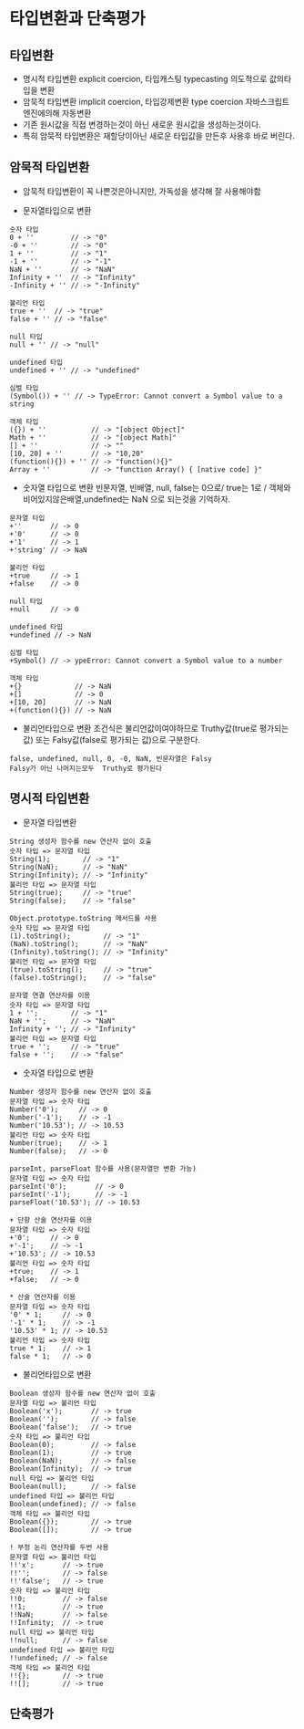 # 타입변환과 단축평가

## 타입변환
- 명시적 타입변환 explicit coercion, 타입캐스팅 typecasting
의도적으로 값의타입을 변환
- 암묵적 타입변환 implicit coercion, 타입강제변환 type coercion
자바스크립트 엔진에의해 자동변환
- 기존 원시값을 직접 변경하는것이 아닌 새로운 원시값을 생성하는것이다.
- 특히 암묵적 타입변환은 재할당이아닌 새로운 타입값을 만든후 사용후 바로 버린다.

## 암묵적 타입변환
- 암묵적 타입변환이 꼭 나쁜것은아니지만, 가독성을 생각해 잘 사용해야함

- 문자열타입으로 변환
```
숫자 타입
0 + ''         // -> "0"
-0 + ''        // -> "0"
1 + ''         // -> "1"
-1 + ''        // -> "-1"
NaN + ''       // -> "NaN"
Infinity + ''  // -> "Infinity"
-Infinity + '' // -> "-Infinity"

불리언 타입
true + ''  // -> "true"
false + '' // -> "false"

null 타입
null + '' // -> "null"

undefined 타입
undefined + '' // -> "undefined"

심벌 타입
(Symbol()) + '' // -> TypeError: Cannot convert a Symbol value to a string

객체 타입
({}) + ''           // -> "[object Object]"
Math + ''           // -> "[object Math]"
[] + ''             // -> ""
[10, 20] + ''       // -> "10,20"
(function(){}) + '' // -> "function(){}"
Array + ''          // -> "function Array() { [native code] }"
```

- 숫자열 타입으로 변환
빈문자열, 빈배열, null, false는 0으로/ true는 1로 / 객체와 비어있지않은배열,undefined는 NaN 으로 되는것을 기억하자.
```
문자열 타입
+''       // -> 0
+'0'      // -> 0
+'1'      // -> 1
+'string' // -> NaN

불리언 타입
+true     // -> 1
+false    // -> 0

null 타입
+null     // -> 0

undefined 타입
+undefined // -> NaN

심벌 타입
+Symbol() // -> ypeError: Cannot convert a Symbol value to a number

객체 타입
+{}             // -> NaN
+[]             // -> 0
+[10, 20]       // -> NaN
+(function(){}) // -> NaN
```

- 불리언타입으로 변환
조건식은 불리언값이여야하므로 Truthy값(true로 평가되는 값) 또는 Falsy값(false로 평가되는 값)으로 구분한다. 
```
false, undefined, null, 0, -0, NaN, 빈문자열은 Falsy
Falsy가 아닌 나머지는모두  Truthy로 평가된다
```

## 명시적 타입변환
- 문자열 타입변환
```
String 생성자 함수를 new 연산자 없이 호출
숫자 타입 => 문자열 타입
String(1);        // -> "1"
String(NaN);      // -> "NaN"
String(Infinity); // -> "Infinity"
불리언 타입 => 문자열 타입
String(true);     // -> "true"
String(false);    // -> "false"

Object.prototype.toString 메서드를 사용
숫자 타입 => 문자열 타입
(1).toString();        // -> "1"
(NaN).toString();      // -> "NaN"
(Infinity).toString(); // -> "Infinity"
불리언 타입 => 문자열 타입
(true).toString();     // -> "true"
(false).toString();    // -> "false"

문자열 연결 연산자를 이용
숫자 타입 => 문자열 타입
1 + '';        // -> "1"
NaN + '';      // -> "NaN"
Infinity + ''; // -> "Infinity"
불리언 타입 => 문자열 타입
true + '';     // -> "true"
false + '';    // -> "false"
```
- 숫자열 타입으로 변환
```
Number 생성자 함수를 new 연산자 없이 호출
문자열 타입 => 숫자 타입
Number('0');     // -> 0
Number('-1');    // -> -1
Number('10.53'); // -> 10.53
불리언 타입 => 숫자 타입
Number(true);    // -> 1
Number(false);   // -> 0

parseInt, parseFloat 함수를 사용(문자열만 변환 가능)
문자열 타입 => 숫자 타입
parseInt('0');       // -> 0
parseInt('-1');      // -> -1
parseFloat('10.53'); // -> 10.53

+ 단항 산술 연산자를 이용
문자열 타입 => 숫자 타입
+'0';     // -> 0
+'-1';    // -> -1
+'10.53'; // -> 10.53
불리언 타입 => 숫자 타입
+true;    // -> 1
+false;   // -> 0

* 산술 연산자를 이용
문자열 타입 => 숫자 타입
'0' * 1;     // -> 0
'-1' * 1;    // -> -1
'10.53' * 1; // -> 10.53
불리언 타입 => 숫자 타입
true * 1;    // -> 1
false * 1;   // -> 0
```
- 불리언타입으로 변환
```
Boolean 생성자 함수를 new 연산자 없이 호출
문자열 타입 => 불리언 타입
Boolean('x');       // -> true
Boolean('');        // -> false
Boolean('false');   // -> true
숫자 타입 => 불리언 타입
Boolean(0);         // -> false
Boolean(1);         // -> true
Boolean(NaN);       // -> false
Boolean(Infinity);  // -> true
null 타입 => 불리언 타입
Boolean(null);      // -> false
undefined 타입 => 불리언 타입
Boolean(undefined); // -> false
객체 타입 => 불리언 타입
Boolean({});        // -> true
Boolean([]);        // -> true

! 부정 논리 연산자를 두번 사용
문자열 타입 => 불리언 타입
!!'x';       // -> true
!!'';        // -> false
!!'false';   // -> true
숫자 타입 => 불리언 타입
!!0;         // -> false
!!1;         // -> true
!!NaN;       // -> false
!!Infinity;  // -> true
null 타입 => 불리언 타입
!!null;      // -> false
undefined 타입 => 불리언 타입
!!undefined; // -> false
객체 타입 => 불리언 타입
!!{};        // -> true
!![];        // -> true
```

## 단축평가
